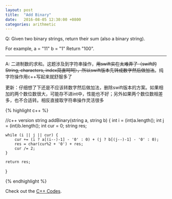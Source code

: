 ```yaml
---
layout: post
title:  "Add Binary"
date:   2016-08-05 12:30:00 +0800
categories: arithmetic
---
```



Q:
Given two binary strings, return their sum (also a binary string).

For example,
a = "11"
b = "1"
Return "100".

----------

A:
二进制数的求和。这题涉及到字符串操作，~~用swift实在太难弄了（swift的String, characters, index简直呵呵），所以swift版本先转成数字然后做加法~~。纯字符操作用c++写起来就舒服多了

更新：仔细想了下还是不应该转数字然后做加法，删除swift版本的方案。如果相加的两个数位数很大，可能存不进int中，性能也不好；另外如果两个数位数相差多，也不合适转。相反直接取字符串操作灵活很多


{% highlight c++ %}

//c++ version
string addBinary(string a, string b) {
    int i = (int)a.length();
    int j = (int)b.length();
    int cur = 0;
    string res;
    
    while (i || j || cur) {
        cur += (i ? a[(i--)-1] - '0' : 0) + (j ? b[(j--)-1] - '0' : 0);
        res = char(cur%2 + '0') + res;
        cur /= 2;
    }
    
    return res;
}

{% endhighlight %}

Check out the [C++ Codes][codes1].

[codes1]: https://github.com/JingWZ/ArithmeticSorting/tree/master/AddBinaryCPP